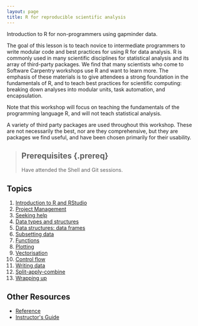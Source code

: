 ```yaml
---
layout: page
title: R for reproducible scientific analysis
---
```


Introduction to R for non-programmers using gapminder data.

The goal of this lesson is to teach novice to intermediate programmers to write modular code
and best practices for using R for data analysis. R is commonly used in many
scientific disciplines for statistical analysis and its array of third-party
packages. We find that many scientists who come to Software Carpentry workshops
use R and want to learn more. The emphasis of these materials is to give
attendees a strong foundation in the fundamentals of R, and to teach best
practices for scientific computing: breaking down analyses into modular units,
task automation, and encapsulation.

Note that this workshop will focus on teaching the fundamentals of the 
programming language R, and will not teach statistical analysis.

A variety of third party packages are used throughout this workshop. These
are not necessarily the best, nor are they comprehensive, but they are 
packages we find useful, and have been chosen primarily for their 
usability.

> ## Prerequisites {.prereq}
>
> Have attended the Shell and Git sessions.
>

## Topics

1.  [Introduction to R and RStudio](01-rstudio-intro.html)
2.  [Project Management](02-project-intro.html)
3.  [Seeking help](03-seeking-help.html)
4.  [Data types and structures](04-data-structures-part1.html)
5.  [Data structures: data frames](05-data-structures-part2.html)
6.  [Subsetting data](06-data-subsetting.html)
7.  [Functions](07-functions.html)
8.  [Plotting](08-plot-ggplot2.html)
9.  [Vectorisation](09-vectorisation.html)
10. [Control flow](10-control-flow.html)
11. [Writing data](11-writing-data.html)
12. [Split-apply-combine](12-plyr.html)
13. [Wrapping up](13-wrap-up.html)


## Other Resources

*   [Reference](reference.html)
*   [Instructor's Guide](instructors.html)
